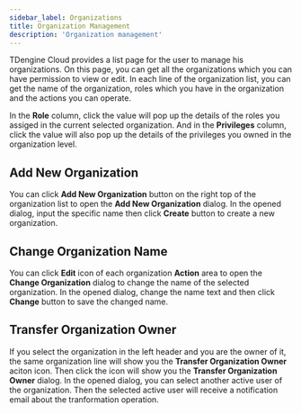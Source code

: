```yaml
---
sidebar_label: Organizations
title: Organization Management
description: 'Organization management'
---
```


TDengine Cloud provides a list page for the user to manage his organizations. On this page, you can get all the organizations which you can have permission to view or edit.  In each line of the organization list, you can get the name of the organization, roles which you have in the organization and the actions you can operate.

In the **Role** column, click the value will pop up the details of the roles you assiged in the current selected organization. And in the **Privileges** column, click the value will also pop up the details of the privileges you owned in the organization level.

## Add New Organization

You can click **Add New Organization** button on the right top of the organization list to open the **Add New Organization** dialog. In the opened dialog, input the specific name then click **Create** button to create a new organization.

## Change Organization Name

You can click **Edit** icon of each organization **Action** area to open the **Change Organization** dialog to change the name of the selected organization. In the opened dialog, change the name text and then click **Change** button to save the changed name.

## Transfer Organization Owner

If you select the organization in the left header and you are the owner of it, the same organization line will show you the **Transfer Organization Owner** aciton icon. Then click the icon will show you the **Transfer Organization Owner** dialog. In the opened dialog, you can select another active user of the organization. Then the selected active user will receive a notification email about the tranformation operation.
